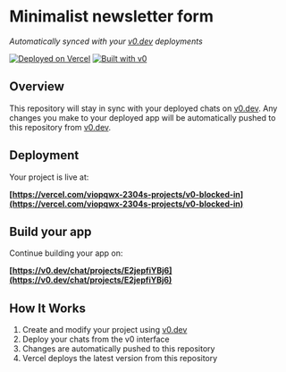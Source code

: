 # Minimalist newsletter form

*Automatically synced with your [v0.dev](https://v0.dev) deployments*

[![Deployed on Vercel](https://img.shields.io/badge/Deployed%20on-Vercel-black?style=for-the-badge&logo=vercel)](https://vercel.com/viopqwx-2304s-projects/v0-blocked-in)
[![Built with v0](https://img.shields.io/badge/Built%20with-v0.dev-black?style=for-the-badge)](https://v0.dev/chat/projects/E2jepfiYBj6)

## Overview

This repository will stay in sync with your deployed chats on [v0.dev](https://v0.dev).
Any changes you make to your deployed app will be automatically pushed to this repository from [v0.dev](https://v0.dev).

## Deployment

Your project is live at:

**[https://vercel.com/viopqwx-2304s-projects/v0-blocked-in](https://vercel.com/viopqwx-2304s-projects/v0-blocked-in)**

## Build your app

Continue building your app on:

**[https://v0.dev/chat/projects/E2jepfiYBj6](https://v0.dev/chat/projects/E2jepfiYBj6)**

## How It Works

1. Create and modify your project using [v0.dev](https://v0.dev)
2. Deploy your chats from the v0 interface
3. Changes are automatically pushed to this repository
4. Vercel deploys the latest version from this repository
